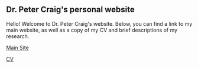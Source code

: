
## Dr. Peter Craig's personal website

Hello! Welcome to Dr. Peter Craig's website. Below, you can find a link to my main website, as well as a copy of my CV and brief descriptions of my research.

[Main Site](https://sites.google.com/g.rit.edu/petercraig/about-me)

[CV](cv.pdf)

